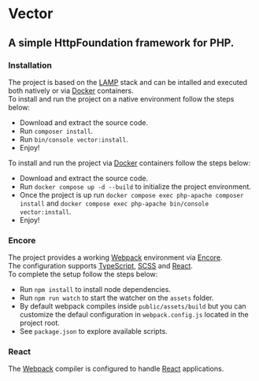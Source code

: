# Vector

## A simple HttpFoundation framework for PHP.  

### Installation

The project is based on the [LAMP](https://it.wikipedia.org/wiki/LAMP) stack and can be intalled and executed both natively or via [Docker](https://www.docker.com/) containers.  
To install and run the project on a native environment follow the steps below:  

- Download and extract the source code.  
- Run `` composer install ``.  
- Run `` bin/console vector:install ``.  
- Enjoy!

To install and run the project via [Docker](https://www.docker.com/) containers follow the steps below:  

- Download and extract the source code.  
- Run `` docker compose up -d --build `` to initialize the project environment.  
- Once the project is up run `` docker compose exec php-apache composer install `` and `` docker compose exec php-apache bin/console vector:install ``.  
- Enjoy!

### Encore

The project provides a working [Webpack](https://webpack.js.org/) environment via [Encore](https://symfony.com/doc/current/frontend/encore/index.html).  
The configuration supports [TypeScript](https://www.typescriptlang.org/), [SCSS](https://sass-lang.com/) and [React](https://react.dev/).  
To complete the setup follow the steps below:  

- Run `` npm install `` to install node dependencies.  
- Run `` npm run watch ``  to start the watcher on the `` assets `` folder.  
- By default webpack compiles inside `` public/assets/build `` but you can customize the defaul configuration in `` webpack.config.js `` located in the project root.  
- See `` package.json `` to explore available scripts.

### React
The [Webpack](https://webpack.js.org/) compiler is configured to handle [React](https://react.dev/) applications.  

